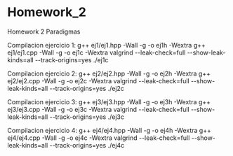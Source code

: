 # Homework_2
Homework 2 Paradigmas

Compilacion ejercicio 1:
g++ ej1/ej1.hpp -Wall -g -o ej1h -Wextra
g++ ej1/ej1.cpp -Wall -g -o ej1c -Wextra
valgrind --leak-check=full --show-leak-kinds=all --track-origins=yes ./ej1c

Compilacion ejercicio 2:
g++ ej2/ej2.hpp -Wall -g -o ej2h -Wextra
g++ ej2/ej2.cpp -Wall -g -o ej2c -Wextra
valgrind --leak-check=full --show-leak-kinds=all --track-origins=yes ./ej2c

Compilacion ejercicio 3:
g++ ej3/ej3.hpp -Wall -g -o ej3h -Wextra
g++ ej3/ej3.cpp -Wall -g -o ej3c -Wextra
valgrind --leak-check=full --show-leak-kinds=all --track-origins=yes ./ej3c

Compilacion ejercicio 4:
g++ ej4/ej4.hpp -Wall -g -o ej4h -Wextra
g++ ej4/ej4.cpp -Wall -g -o ej4c -Wextra
valgrind --leak-check=full --show-leak-kinds=all --track-origins=yes ./ej4c
